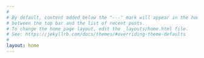 ```yaml
---
#
# By default, content added below the "---" mark will appear in the home page
# between the top bar and the list of recent posts.
# To change the home page layout, edit the _layouts/home.html file.
# See: https://jekyllrb.com/docs/themes/#overriding-theme-defaults
#
layout: home
---
```

<div align="left">
<p style="position: relative; padding: 30px 0px 56.25% 0px; height: 0; overflow: hidden; max-width:540px;">
<iframe  width="100%" height="80%" src="https://www.youtube.com/embed/v9seQE_TBrw" frameborder="0" allow="accelerometer; autoplay; encrypted-media; gyroscope; picture-in-picture" allowfullscreen></iframe>
</p>
</div>

<div align="right">
<p style="position: relative; padding: 0px 0px 56.25% 0px; height: 0; overflow: hidden; max-width:540px;">
<iframe width="100%" height="80%" src="https://www.youtube.com/embed/r9RXXpQ5fgc" frameborder="0"  allow="accelerometer; autoplay; encrypted-media; gyroscope; picture-in-picture" allowfullscreen></iframe>
</p>
</div>

<div align="left">
<p style="position: relative; padding: 0px 0px 56.25% 0px; height: 0; overflow: hidden; max-width:540px;">
<iframe width="100%" height="80%" src="https://www.youtube.com/embed/-M2WhNNo6Hw" frameborder="0"  allow="accelerometer; autoplay; encrypted-media; gyroscope; picture-in-picture" allowfullscreen></iframe>
</p>
</div>

<div align="right">
<p style="position: relative; padding: 0px 0px 56.25% 0px; height: 0; overflow: hidden; max-width:540px;">
<iframe width="100%" height="80%" src="https://www.youtube.com/embed/d_qNYjjZoTw" frameborder="0"  allow="accelerometer; autoplay; encrypted-media; gyroscope; picture-in-picture" allowfullscreen></iframe>
</p>
</div>
